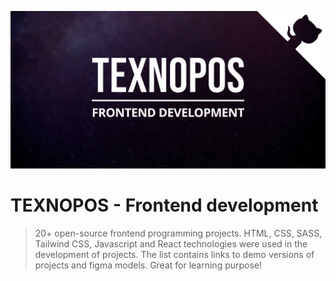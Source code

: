 ![CLONE WARS](images/OG.jpg)

# TEXNOPOS - Frontend development

> 20+ open-source frontend programming projects. HTML, CSS, SASS, Tailwind CSS, Javascript and React technologies were used in the development of projects. The list contains links to demo versions of projects and figma models. Great for learning purpose!